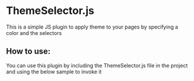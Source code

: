 # ThemeSelector.js
This is a simple JS plugin to apply theme to your pages by specifying a color and the selectors

## How to use:
You can use this plugin by including the ThemeSelector.js file in the project and using the below sample to invoke it

<script src="https://gist.github.com/sajagjain/433350ece1f3d83cfe35bf7b4318dad8.js"></script>
